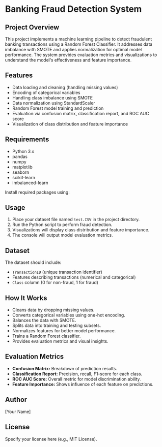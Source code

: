 # Banking Fraud Detection System

## Project Overview
This project implements a machine learning pipeline to detect fraudulent banking transactions using a Random Forest Classifier. It addresses data imbalance with SMOTE and applies normalization for optimal model performance. The system provides evaluation metrics and visualizations to understand the model's effectiveness and feature importance.

## Features
- Data loading and cleaning (handling missing values)
- Encoding of categorical variables
- Handling class imbalance using SMOTE
- Data normalization using StandardScaler
- Random Forest model training and prediction
- Evaluation via confusion matrix, classification report, and ROC AUC score
- Visualization of class distribution and feature importance

## Requirements
- Python 3.x
- pandas
- numpy
- matplotlib
- seaborn
- scikit-learn
- imbalanced-learn

Install required packages using:



## Usage
1. Place your dataset file named `test.CSV` in the project directory.
2. Run the Python script to perform fraud detection.
3. Visualizations will display class distribution and feature importance.
4. The console will output model evaluation metrics.

## Dataset
The dataset should include:
- `TransactionID` (unique transaction identifier)
- Features describing transactions (numerical and categorical)
- `Class` column (0 for non-fraud, 1 for fraud)

## How It Works
- Cleans data by dropping missing values.
- Converts categorical variables using one-hot encoding.
- Balances the data with SMOTE.
- Splits data into training and testing subsets.
- Normalizes features for better model performance.
- Trains a Random Forest classifier.
- Provides evaluation metrics and visual insights.

## Evaluation Metrics
- **Confusion Matrix:** Breakdown of prediction results.
- **Classification Report:** Precision, recall, F1-score for each class.
- **ROC AUC Score:** Overall metric for model discrimination ability.
- **Feature Importance:** Shows influence of each feature on predictions.

## Author
[Your Name]

## License
Specify your license here (e.g., MIT License).
